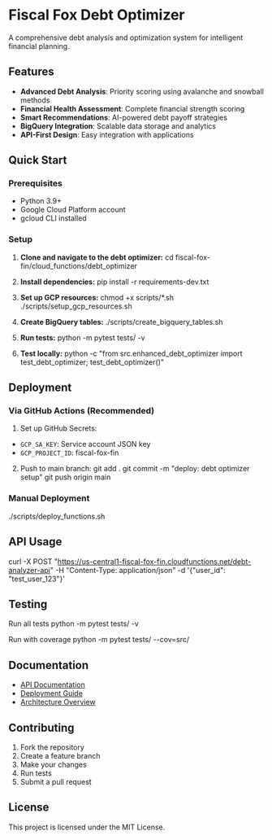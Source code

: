 #  Fiscal Fox Debt Optimizer

A comprehensive debt analysis and optimization system for intelligent financial planning.

##  Features

- **Advanced Debt Analysis**: Priority scoring using avalanche and snowball methods
- **Financial Health Assessment**: Complete financial strength scoring
- **Smart Recommendations**: AI-powered debt payoff strategies
- **BigQuery Integration**: Scalable data storage and analytics
- **API-First Design**: Easy integration with applications

##  Quick Start

### Prerequisites
- Python 3.9+
- Google Cloud Platform account
- gcloud CLI installed

### Setup

1. **Clone and navigate to the debt optimizer:**
cd fiscal-fox-fin/cloud_functions/debt_optimizer
   
2. **Install dependencies:**
pip install -r requirements-dev.txt

3. **Set up GCP resources:**
chmod +x scripts/*.sh
./scripts/setup_gcp_resources.sh


4. **Create BigQuery tables:**
./scripts/create_bigquery_tables.sh


5. **Run tests:**
python -m pytest tests/ -v

6. **Test locally:**
python -c "from src.enhanced_debt_optimizer import test_debt_optimizer; test_debt_optimizer()"


## Deployment

### Via GitHub Actions (Recommended)
1. Set up GitHub Secrets:
- `GCP_SA_KEY`: Service account JSON key
- `GCP_PROJECT_ID`: fiscal-fox-fin

2. Push to main branch:
git add .
git commit -m "deploy: debt optimizer setup"
git push origin main

### Manual Deployment
./scripts/deploy_functions.sh

##  API Usage
curl -X POST "https://us-central1-fiscal-fox-fin.cloudfunctions.net/debt-analyzer-api"
-H "Content-Type: application/json"
-d '{"user_id": "test_user_123"}'

##  Testing
Run all tests
python -m pytest tests/ -v

Run with coverage
python -m pytest tests/ --cov=src/

##  Documentation

- [API Documentation](docs/API.md)
- [Deployment Guide](docs/DEPLOYMENT.md)
- [Architecture Overview](docs/ARCHITECTURE.md)

## Contributing

1. Fork the repository
2. Create a feature branch
3. Make your changes
4. Run tests
5. Submit a pull request

## License

This project is licensed under the MIT License.





  


